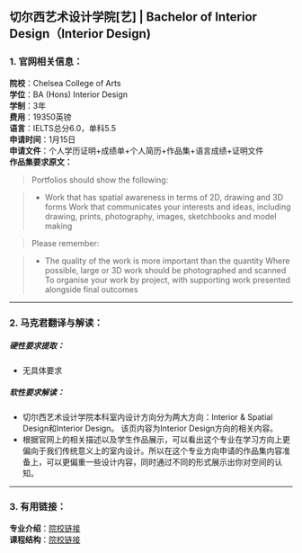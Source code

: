 ## 切尔西艺术设计学院[艺] | Bachelor of Interior Design（Interior Design)


### 1. 官网相关信息：

**院校**：Chelsea College of Arts  
**学位**：BA (Hons) Interior Design   
**学制**：3年  
**费用**：19350英镑  
**语言**：IELTS总分6.0，单科5.5      
**申请时间**：1月15日   
**申请文件**：个人学历证明+成绩单+个人简历+作品集+语言成绩+证明文件  
**作品集要求原文：**   

> Portfolios should show the following:

> - Work that has spatial awareness in terms of 2D, drawing and 3D forms
Work that communicates your interests and ideas, including drawing, prints, photography, images, sketchbooks and model making

> Please remember:

> - The quality of the work is more important than the quantity
Where possible, large or 3D work should be photographed and scanned
To organise your work by project, with supporting work presented alongside final outcomes






---


### 2. 马克君翻译与解读：

##### 硬性要求提取：
- 无具体要求


##### 软性要求解读：
- 切尔西艺术设计学院本科室内设计方向分为两大方向：Interior & Spatial Design和Interior Design。 该页内容为Interior Design方向的相关内容。
- 根据官网上的相关描述以及学生作品展示，可以看出这个专业在学习方向上更偏向于我们传统意义上的室内设计。所以在这个专业方向申请的作品集内容准备上，可以更偏重一些设计内容，同时通过不同的形式展示出你对空间的认知。


---


### 3. 有用链接：

**专业介绍**：[院校链接](https://www.arts.ac.uk/subjects/architecture-spatial-and-interior-design/undergraduate/ba-hons-interior-design-chelsea)  
**课程结构**：[院校链接](https://www.arts.ac.uk/subjects/architecture-spatial-and-interior-design/undergraduate/ba-hons-interior-design-chelsea) 
